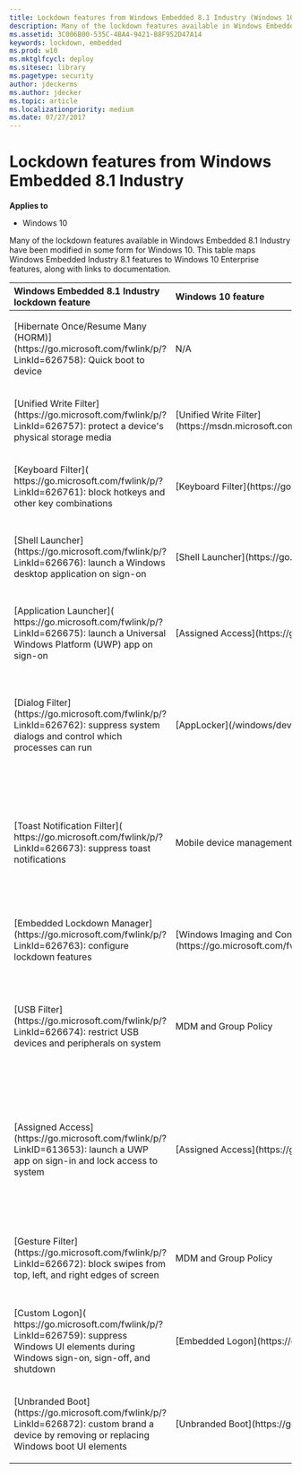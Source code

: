 ```yaml
---
title: Lockdown features from Windows Embedded 8.1 Industry (Windows 10)
description: Many of the lockdown features available in Windows Embedded 8.1 Industry have been modified in some form for Windows 10. 
ms.assetid: 3C006B00-535C-4BA4-9421-B8F952D47A14
keywords: lockdown, embedded
ms.prod: w10
ms.mktglfcycl: deploy
ms.sitesec: library
ms.pagetype: security
author: jdeckerms
ms.author: jdecker
ms.topic: article
ms.localizationpriority: medium
ms.date: 07/27/2017
---
```


# Lockdown features from Windows Embedded 8.1 Industry

**Applies to**
-   Windows 10


Many of the lockdown features available in Windows Embedded 8.1 Industry have been modified in some form for Windows 10. This table maps Windows Embedded Industry 8.1 features to Windows 10 Enterprise features, along with links to documentation.

<table>
<colgroup>
<col width="33%" />
<col width="33%" />
<col width="33%" />
</colgroup>
<thead>
<tr class="header">
<th align="left">Windows Embedded 8.1 Industry lockdown feature</th>
<th align="left">Windows 10 feature</th>
<th align="left">Changes</th>
</tr>
</thead>
<tbody>
<tr class="odd">
<td align="left"><p>[Hibernate Once/Resume Many (HORM)](https://go.microsoft.com/fwlink/p/?LinkId=626758): Quick boot to device</p></td>
<td align="left">N/A</td>
<td align="left"><p>HORM is supported in Windows 10, version 1607 and later. </p></td>
</tr>
<tr class="even">
<td align="left"><p>[Unified Write Filter](https://go.microsoft.com/fwlink/p/?LinkId=626757): protect a device's physical storage media</p></td>
<td align="left">[Unified Write Filter](https://msdn.microsoft.com/library/windows/hardware/mt572001.aspx)</td>
<td align="left"><p>The Unified Write Filter is continued in Windows 10.</p></td>
</tr>
<tr class="odd">
<td align="left"><p>[Keyboard Filter]( https://go.microsoft.com/fwlink/p/?LinkId=626761): block hotkeys and other key combinations</p></td>
<td align="left">[Keyboard Filter](https://go.microsoft.com/fwlink/p/?LinkId=708391)</td>
<td align="left"><p>Keyboard filter is added in Windows 10, version 1511. As in Windows Embedded Industry 8.1, Keyboard Filter is an optional component that can be turned on via <strong>Turn Windows Features On/Off</strong>. Keyboard Filter (in addition to the WMI configuration previously available) will be configurable through Windows Imaging and Configuration Designer (ICD) in the SMISettings path.</p></td>
</tr>
<tr class="even">
<td align="left"><p>[Shell Launcher](https://go.microsoft.com/fwlink/p/?LinkId=626676): launch a Windows desktop application on sign-on</p></td>
<td align="left">[Shell Launcher](https://go.microsoft.com/fwlink/p/?LinkId=618603)</td>
<td align="left"><p>Shell Launcher continues in Windows 10. It is now configurable in Windows ICD under the <strong>SMISettings</strong> category.</p>
<p>Learn [how to use Shell Launcher to create a kiosk device](https://go.microsoft.com/fwlink/p/?LinkId=626922) that runs a Windows desktop application.</p></td>
</tr>
<tr class="odd">
<td align="left"><p>[Application Launcher]( https://go.microsoft.com/fwlink/p/?LinkId=626675): launch a Universal Windows Platform (UWP) app on sign-on</p></td>
<td align="left">[Assigned Access](https://go.microsoft.com/fwlink/p/?LinkId=626608)</td>
<td align="left"><p>The Windows 8 Application Launcher has been consolidated into Assigned Access. Application Launcher enabled launching a Windows 8 app and holding focus on that app. Assigned Access offers a more robust solution for ensuring that apps retain focus.</p></td>
</tr>
<tr class="even">
<td align="left"><p>[Dialog Filter](https://go.microsoft.com/fwlink/p/?LinkId=626762): suppress system dialogs and control which processes can run</p></td>
<td align="left">[AppLocker](/windows/device-security/applocker/applocker-overview)</td>
<td align="left"><p>Dialog Filter has been deprecated for Windows 10. Dialog Filter provided two capabilities; the ability to control which processes were able to run, and the ability to prevent dialogs (in practice, system dialogs) from appearing.</p>
<ul>
<li><p>Control over which processes are able to run will now be provided by AppLocker.</p></li>
<li><p>System dialogs in Windows 10 have been replaced with system toasts. To see more on blocking system toasts, see Toast Notification Filter below.</p></li>
</ul></td>
</tr>
<tr class="odd">
<td align="left"><p>[Toast Notification Filter]( https://go.microsoft.com/fwlink/p/?LinkId=626673): suppress toast notifications</p></td>
<td align="left">Mobile device management (MDM) and Group Policy</td>
<td align="left"><p>Toast Notification Filter has been replaced by MDM and Group Policy settings for blocking the individual components of non-critical system toasts that may appear. For example, to prevent a toast from appearing when a USB drive is connected, ensure that USB connections have been blocked using the USB-related policies, and turn off notifications from apps.</p>
<p>Group Policy: <strong>User Configuration</strong> &gt; <strong>Administrative Templates</strong> &gt; <strong>Start Menu and Taskbar</strong> &gt; <strong>Notifications</strong></p>
<p>MDM policy name may vary depending on your MDM service. In Microsoft Intune, use <strong>Allow action center notifications</strong> and a [custom OMA-URI setting](https://go.microsoft.com/fwlink/p/?LinkID=616317) for <strong>AboveLock/AllowActionCenterNotifications</strong>.</p></td>
</tr>
<tr class="even">
<td align="left"><p>[Embedded Lockdown Manager](https://go.microsoft.com/fwlink/p/?LinkId=626763): configure lockdown features</p></td>
<td align="left">[Windows Imaging and Configuration Designer (ICD)](https://go.microsoft.com/fwlink/p/?LinkID=525483)</td>
<td align="left"><p>The Embedded Lockdown Manager has been deprecated for Windows 10 and replaced by the Windows ICD. Windows ICD is the consolidated tool for Windows imaging and provisioning scenarios and enables configuration of all Windows settings, including the lockdown features previously configurable through Embedded Lockdown Manager.</p></td>
</tr>
<tr class="odd">
<td align="left"><p>[USB Filter](https://go.microsoft.com/fwlink/p/?LinkId=626674): restrict USB devices and peripherals on system</p></td>
<td align="left">MDM and Group Policy</td>
<td align="left"><p>The USB Filter driver has been replaced by MDM and Group Policy settings for blocking the connection of USB devices.</p>
<p>Group Policy: <strong>Computer Configuration</strong> &gt; <strong>Administrative Templates</strong> &gt; <strong>System</strong> &gt; <strong>Device Installation</strong> &gt; <strong>Device Installation Restrictions</strong></p>
<p>MDM policy name may vary depending on your MDM service. In Microsoft Intune, use <strong>Allow removable storage</strong> or <strong>Allow USB connection (Windows 10 Mobile only)</strong>.</p></td>
</tr>
<tr class="even">
<td align="left"><p>[Assigned Access](https://go.microsoft.com/fwlink/p/?LinkID=613653): launch a UWP app on sign-in and lock access to system</p></td>
<td align="left">[Assigned Access](https://go.microsoft.com/fwlink/p/?LinkId=626608)</td>
<td align="left"><p>Assigned Access has undergone significant improvement for Windows 10. In Windows 8.1, Assigned Access blocked system hotkeys and edge gestures, and non-critical system notifications, but it also applied some of these limitations to other accounts on the device.</p>
<p>In Windows 10, Assigned Access no longer affects accounts other than the one being locked down. Assigned Access now restricts access to other apps or system components by locking the device when the selected user account logs in and launching the designated app above the lock screen, ensuring that no unintended functionality can be accessed.</p>
<p>Learn [how to use Assigned Access to create a kiosk device](https://go.microsoft.com/fwlink/p/?LinkId=626922) that runs a Universal Windows app.</p></td>
</tr>
<tr class="odd">
<td align="left"><p>[Gesture Filter](https://go.microsoft.com/fwlink/p/?LinkId=626672): block swipes from top, left, and right edges of screen</p></td>
<td align="left">MDM and Group Policy</td>
<td align="left"><p>In Windows 8.1, gestures provided the ability to close an app, to switch apps, and to reach the Charms. In Windows 10, Charms have been removed. In Windows 10, version 1607, you can block swipes using the [Allow edge swipe](https://msdn.microsoft.com/library/windows/hardware/dn904962(v=vs.85).aspx#LockDown_AllowEdgeSwipe) policy. </p></td>
</tr>
<tr class="even">
<td align="left"><p>[Custom Logon]( https://go.microsoft.com/fwlink/p/?LinkId=626759): suppress Windows UI elements during Windows sign-on, sign-off, and shutdown</p></td>
<td align="left">[Embedded Logon](https://go.microsoft.com/fwlink/p/?LinkId=626760)</td>
<td align="left"><p>No changes. Applies only to Windows 10 Enterprise and Windows 10 Education.</p></td>
</tr>
<tr class="odd">
<td align="left"><p>[Unbranded Boot](https://go.microsoft.com/fwlink/p/?LinkId=626872): custom brand a device by removing or replacing Windows boot UI elements</p></td>
<td align="left">[Unbranded Boot](https://go.microsoft.com/fwlink/p/?LinkId=626873)</td>
<td align="left"><p>No changes. Applies only to Windows 10 Enterprise and Windows 10 Education.</p></td>
</tr>
</tbody>
</table>
 
 
 
